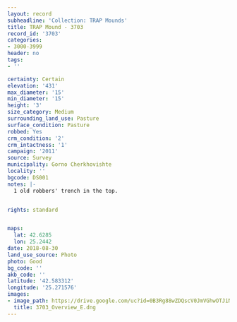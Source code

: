```yaml
---
layout: record
subheadline: 'Collection: TRAP Mounds'
title: TRAP Mound - 3703
record_id: '3703'
categories:
- 3000-3999
header: no
tags:
- ''

certainty: Certain
elevation: '431'
max_diameter: '15'
min_diameter: '15'
height: '3'
size_category: Medium
surrounding_land_use: Pasture
surface_condition: Pasture
robbed: Yes
crm_condition: '2'
crm_intactness: '1'
campaign: '2011'
source: Survey
municipality: Gorno Cherkhovishte
locality: ''
bgcode: DS001
notes: |-
  1 old robbers' trench in the top.


rights: standard


maps:
  lat: 42.6285
  lon: 25.2442
date: 2018-08-30
land_use_source: Photo
photo: Good
bg_code: ''
akb_code: ''
latitude: '42.583312'
longitude: '25.271576'
images:
- image_path: https://drive.google.com/uc?id=0B3Rg88wZDQscV0JmVGhwOTJiNzA
  title: 3703_Overview_E.dng
---
```

